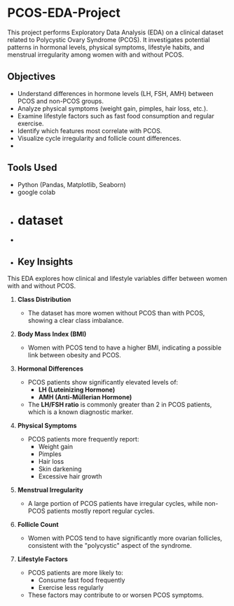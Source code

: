 # PCOS-EDA-Project
This project performs Exploratory Data Analysis (EDA) on a clinical dataset related to Polycystic Ovary Syndrome (PCOS). It investigates potential patterns in hormonal levels, physical symptoms, lifestyle habits, and menstrual irregularity among women with and without PCOS.
## Objectives

- Understand differences in hormone levels (LH, FSH, AMH) between PCOS and non-PCOS groups.
- Analyze physical symptoms (weight gain, pimples, hair loss, etc.).
- Examine lifestyle factors such as fast food consumption and regular exercise.
- Identify which features most correlate with PCOS.
- Visualize cycle irregularity and follicle count differences.
- 
##  Tools Used

- Python (Pandas, Matplotlib, Seaborn)
- google colab
- # dataset
- 
- ##  Key Insights

This EDA explores how clinical and lifestyle variables differ between women with and without PCOS.

1. **Class Distribution**
   - The dataset has more women without PCOS than with PCOS, showing a clear class imbalance.

2. **Body Mass Index (BMI)**
   - Women with PCOS tend to have a higher BMI, indicating a possible link between obesity and PCOS.

3. **Hormonal Differences**
   - PCOS patients show significantly elevated levels of:
     - **LH (Luteinizing Hormone)**
     - **AMH (Anti-Müllerian Hormone)**
   - The **LH/FSH ratio** is commonly greater than 2 in PCOS patients, which is a known diagnostic marker.

4. **Physical Symptoms**
   - PCOS patients more frequently report:
     - Weight gain
     - Pimples
     - Hair loss
     - Skin darkening
     - Excessive hair growth

5. **Menstrual Irregularity**
   - A large portion of PCOS patients have irregular cycles, while non-PCOS patients mostly report regular cycles.

6. **Follicle Count**
   - Women with PCOS tend to have significantly more ovarian follicles, consistent with the "polycystic" aspect of the syndrome.

7. **Lifestyle Factors**
   - PCOS patients are more likely to:
     - Consume fast food frequently
     - Exercise less regularly
   - These factors may contribute to or worsen PCOS symptoms.
